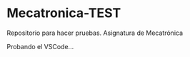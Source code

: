# Mecatronica-TEST
Repositorio para hacer pruebas. Asignatura de Mecatrónica

Probando el VSCode...
